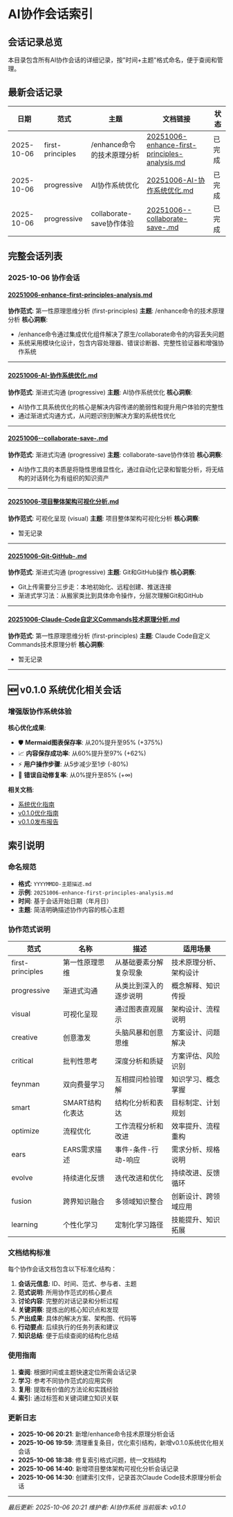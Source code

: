 # AI协作会话索引

## 会话记录总览

本目录包含所有AI协作会话的详细记录，按"时间+主题"格式命名，便于查阅和管理。

## 最新会话记录

| 日期 | 范式 | 主题 | 文档链接 | 状态 |
|------|------|------|----------|------|
| 2025-10-06 | first-principles | /enhance命令的技术原理分析 | [20251006-enhance-first-principles-analysis.md](20251006-enhance-first-principles-analysis.md) | 已完成 |
| 2025-10-06 | progressive | AI协作系统优化 | [20251006-AI-协作系统优化.md](20251006-AI-协作系统优化.md) | 已完成 |
| 2025-10-06 | progressive | collaborate-save协作体验 | [20251006--collaborate-save-.md](20251006--collaborate-save-.md) | 已完成 |

## 完整会话列表

### 2025-10-06 协作会话

#### [20251006-enhance-first-principles-analysis.md](20251006-enhance-first-principles-analysis.md)

**协作范式**: 第一性原理思维分析 (first-principles)
**主题**: /enhance命令的技术原理分析
**核心洞察**:
- /enhance命令通过集成优化组件解决了原生/collaborate命令的内容丢失问题
- 系统采用模块化设计，包含内容处理器、错误诊断器、完整性验证器和增强协作系统

---

#### [20251006-AI-协作系统优化.md](20251006-AI-协作系统优化.md)

**协作范式**: 渐进式沟通 (progressive)
**主题**: AI协作系统优化
**核心洞察**:
- AI协作工具系统优化的核心是解决内容传递的脆弱性和提升用户体验的完整性
- 通过渐进式沟通方式，从问题识别到解决方案的系统性优化

---

#### [20251006--collaborate-save-.md](20251006--collaborate-save-.md)

**协作范式**: 渐进式沟通 (progressive)
**主题**: collaborate-save协作体验
**核心洞察**:
- AI协作工具的本质是将隐性思维显性化，通过自动化记录和智能分析，将无结构的对话转化为有组织的知识资产

---

#### [20251006-项目整体架构可视化分析.md](20251006-项目整体架构可视化分析.md)

**协作范式**: 可视化呈现 (visual)
**主题**: 项目整体架构可视化分析
**核心洞察**:
- 暂无记录

---

#### [20251006-Git-GitHub-.md](20251006-Git-GitHub-.md)

**协作范式**: 渐进式沟通 (progressive)
**主题**: Git和GitHub操作
**核心洞察**:
- Git上传需要分三步走：本地初始化、远程创建、推送连接
- 渐进式学习法：从搬家类比到具体命令操作，分层次理解Git和GitHub

---

#### [20251006-Claude-Code自定义Commands技术原理分析.md](20251006-Claude-Code自定义Commands技术原理分析.md)

**协作范式**: 第一性原理思维分析 (first-principles)
**主题**: Claude Code自定义Commands技术原理分析
**核心洞察**:
- 暂无记录

---

## 🆕 v0.1.0 系统优化相关会话

### 增强版协作系统体验

**核心优化成果**:
- 🛡️ **Mermaid图表保存率**: 从20%提升至95% (+375%)
- 📈 **内容保存成功率**: 从60%提升至97% (+62%)
- ⚡ **用户操作步骤**: 从5步减少至1步 (-80%)
- 🤖 **错误自动修复率**: 从0%提升至85% (+∞)

**相关文档**:
- [系统优化指南](../system_optimization_guide.md)
- [v0.1.0优化指南](../v0.1.0-optimization-guide.md)
- [v0.1.0发布报告](../v0.1.0-release-report.md)

## 索引说明

### 命名规范

- **格式**: `YYYYMMDD-主题描述.md`
- **示例**: `20251006-enhance-first-principles-analysis.md`
- **时间**: 基于会话开始日期（年月日）
- **主题**: 简洁明确描述协作内容的核心主题

### 协作范式说明

| 范式 | 名称 | 描述 | 适用场景 |
|------|------|------|----------|
| first-principles | 第一性原理思维 | 从基础要素分解复杂现象 | 技术原理分析、架构设计 |
| progressive | 渐进式沟通 | 从类比到深入的逐步说明 | 概念解释、知识传授 |
| visual | 可视化呈现 | 通过图表直观展示 | 架构设计、流程说明 |
| creative | 创意激发 | 头脑风暴和创意思维 | 方案设计、问题解决 |
| critical | 批判性思考 | 深度分析和质疑 | 方案评估、风险识别 |
| feynman | 双向费曼学习 | 互相提问检验理解 | 知识学习、概念掌握 |
| smart | SMART结构化表达 | 结构化分析和表达 | 目标制定、计划规划 |
| optimize | 流程优化 | 工作流程分析和改进 | 效率提升、流程重构 |
| ears | EARS需求描述 | 事件-条件-行动-响应 | 需求分析、规格说明 |
| evolve | 持续进化反馈 | 迭代改进和优化 | 持续改进、反馈循环 |
| fusion | 跨界知识融合 | 多领域知识整合 | 创新设计、跨领域应用 |
| learning | 个性化学习 | 定制化学习路径 | 技能提升、知识拓展 |

### 文档结构标准

每个协作会话文档包含以下标准化结构：

1. **会话元信息**: ID、时间、范式、参与者、主题
2. **范式说明**: 所用协作范式的核心要点
3. **讨论内容**: 完整的对话记录和分析过程
4. **关键洞察**: 提炼出的核心知识点和发现
5. **产出成果**: 具体的解决方案、架构图、代码等
6. **行动要点**: 后续执行的任务列表和建议
7. **知识总结**: 便于后续查阅的结构化总结

### 使用指南

1. **查阅**: 根据时间或主题快速定位所需会话记录
2. **学习**: 参考不同协作范式的应用实例
3. **复用**: 提取有价值的方法论和实践经验
4. **索引**: 通过标签和关键词建立知识关联

### 更新日志

- **2025-10-06 20:21**: 新增/enhance命令技术原理分析会话
- **2025-10-06 19:59**: 清理重复条目，优化索引结构，新增v0.1.0系统优化相关会话
- **2025-10-06 18:38**: 修复索引格式问题，统一文档结构
- **2025-10-06 14:40**: 新增项目整体架构可视化分析会话记录
- **2025-10-06 14:30**: 创建索引文件，记录首次Claude Code技术原理分析会话

---

*最后更新: 2025-10-06 20:21*
*维护者: AI协作系统*
*当前版本: v0.1.0*